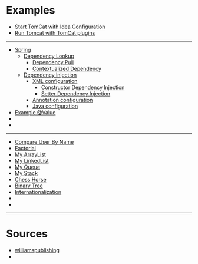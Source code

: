 # Examples

- [Start TomCat with Idea Configuration](tomcat1)
- [Run Tomcat with TomCat plugins](tomcat2)
---
- [Spring]()
    - [Dependency Lookup]()
        - [Dependency Pull](spring1)
        - [Contextualized Dependency](spring2)
    - [Dependency lnjection]()
        - [XML configuration]()
            - [Constructor Dependency lnjection](spring3)
            - [Setter Dependency lnjection](spring4)
        - [Annotation configuration](spring6)
        - [Java configuration](spring7)
- [Example @Value](spring5)
- []()
- []()
---
- [Compare User By Name](example1)
- [Factorial](example2)
- [My ArrayList](example3)
- [My LinkedList](example4)
- [My Queue](example5)
- [My Stack](example6)
- [Chess Horse](example7)
- [Binary Tree](example8)
- [Internationalization](internationalization)
- []()
- []()
---
# Sources

- [williamspublishing](http://archive.williamspublishing.com/cgi-bin/materials.cgi?isbn=978-5-8459-1992-2)
- [](#)